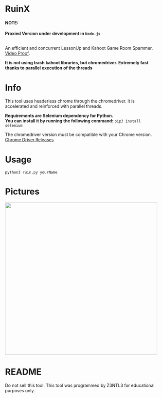# RuinX
#### NOTE:
**Proxied Version under development in ``Node.js``**<br><br>

An efficient and concurrent LessonUp and Kahoot Game Room Spammer.
<a href="https://www.youtube.com/shorts/QIf6J9Yo7HI">Video Proof</a>.

**It is not using trash kahoot libraries, but chromedriver. Extremely fast thanks to parallel execution of the threads**

# Info
This tool uses headerless chrome through the chromedriver. It is accelerated and reinforced with parallel threads.

**Requirements are Selenium dependency for Python.**<br>
**You can install it by running the following command:**
```pip3 install selenium```

The chromedriver version must be compatible with your Chrome version.
<br>
<a href="https://chromedriver.chromium.org/downloads">Chrome Driver Releases</a>

# Usage
```python3 ruin.py yourName```

# Pictures
<img src="ss.png" width="500">

# README
Do not sell this tool. This tool was programmed by Z3NTL3 for educational purposes only.
